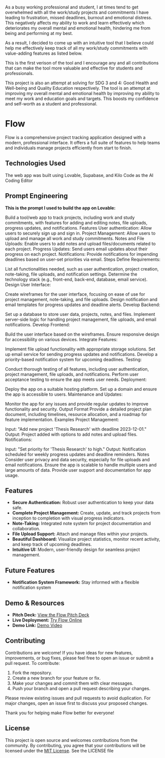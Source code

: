 As a busy working professional and student, I at times tend to get overwhelmed with all the work/study projects and commitments I have leading to frustration, missed deadlines, burnout and emotional distress. This negatively affects my ability to work and learn effectively which deteriorates my overall mental and emotional health, hindering me from being and performing at my best.

As a result, I decided to come up with an intuitive tool that I believe could help me effectively keep track of all my work/study commitments with value-adding features as listed below.

This is the first verison of the tool and I encourage any and all contributions that can make the tool more valuable and effective for students and professionals.

This project is also an attempt at solving for SDG 3 and 4: Good Health and Well-being and Quality Education respectively. The tool is an attempt at improving my overall mental and emotional health by improving my ability to meet my work and education goals and targets. This boosts my confidence and self-worth as a student and professional.

# Flow

Flow is a comprehensive project tracking application designed with a modern, professional interface. It offers a full suite of features to help teams and individuals manage projects efficiently from start to finish.

## Technologies Used

The web app was built using Lovable, Supabase, and Kilo Code as the AI Coding Editor


## Prompt Engineering

**This is the prompt I used to build the app on Lovable:**

Build a tool/web app to track projects, including work and study commitments, with features for adding and editing notes, file uploads, progress updates, and notifications.
Features
User authentication: Allow users to securely sign up and sign in.
Project Management: Allow users to upload and manage all work and study commitments.
Notes and File Uploads: Enable users to add notes and upload files/documents related to each project.
Progress Updates: Send users email updates about their progress on each project.
Notifications: Provide notifications for impending deadlines based on user-set priorities via email.
Steps
Define Requirements:


List all functionalities needed, such as user authentication, project creation, note-taking, file uploads, and notification settings.
Determine the technology stack (e.g., front-end, back-end, database, email service).
Design User Interface:


Create wireframes for the user interface, focusing on ease of use for project management, note-taking, and file uploads.
Design notification and email templates for progress updates and deadline alerts.
Develop Backend:


Set up a database to store user data, projects, notes, and files.
Implement server-side logic for handling project management, file uploads, and email notifications.
Develop Frontend:


Build the user interface based on the wireframes.
Ensure responsive design for accessibility on various devices.
Integrate Features:


Implement file upload functionality with appropriate storage solutions.
Set up email service for sending progress updates and notifications.
Develop a priority-based notification system for upcoming deadlines.
Testing:


Conduct thorough testing of all features, including user authentication, project management, file uploads, and notifications.
Perform user acceptance testing to ensure the app meets user needs.
Deployment:


Deploy the app on a suitable hosting platform.
Set up a domain and ensure the app is accessible to users.
Maintenance and Updates:


Monitor the app for any issues and provide regular updates to improve functionality and security.
Output Format
Provide a detailed project plan document, including timelines, resource allocation, and a roadmap for feature implementation.
Examples
Project Management:


Input: "Add new project 'Thesis Research' with deadline 2023-12-01."
Output: Project added with options to add notes and upload files.
Notifications:


Input: "Set priority for 'Thesis Research' to high."
Output: Notification scheduled for weekly progress updates and deadline reminders.
Notes
Consider user privacy and data security, especially for file uploads and email notifications.
Ensure the app is scalable to handle multiple users and large amounts of data.
Provide user support and documentation for app usage.



## Features

- **Secure Authentication:** Robust user authentication to keep your data safe.
- **Complete Project Management:** Create, update, and track projects from inception to completion with visual progress indicators.
- **Note-Taking:** Integrated note system for project documentation and collaboration.
- **File Upload Support:** Attach and manage files within your projects.
- **Beautiful Dashboard:** Visualize project statistics, monitor recent activity, and keep track of upcoming deadlines.
- **Intuitive UI:** Modern, user-friendly design for seamless project management.

## Future Features

- **Notification System Framework:** Stay informed with a flexible notification system

## Demo & Resources

- **Pitch Deck:** [View the Flow Pitch Deck](https://gamma.app/docs/Flow-Your-Ultimate-Project-Tracking-Companion-2q6lwnyg2w5k478)
- **Live Deployment:** [Try Flow Online](https://project-taskflow-theta.vercel.app/)
- **Demo Link:** [Demo Video](https://www.loom.com/share/39354c8d4d7b4fdf945482f86f23af9d?sid=eb2275d9-efb9-43ba-9ed4-d6ff04e456cf)

## Contributing

Contributions are welcome! If you have ideas for new features, improvements, or bug fixes, please feel free to open an issue or submit a pull request. To contribute:

1. Fork the repository.
2. Create a new branch for your feature or fix.
3. Make your changes and commit them with clear messages.
4. Push your branch and open a pull request describing your changes.

Please review existing issues and pull requests to avoid duplication. For major changes, open an issue first to discuss your proposed changes.

Thank you for helping make Flow better for everyone!

## License

This project is open source and welcomes contributions from the community. By contributing, you agree that your contributions will be licensed under the [MIT License](LICENSE). See the LICENSE file